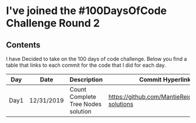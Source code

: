 # I've joined the #100DaysOfCode Challenge Round 2

## Contents

I have Decided to take on the 100 days of code challenge.  Below you find a table that links to each commit for the code that I did for each day. 



| ﻿Day 	| Date 	| Description 	| Commit Hyperlink 	|
|------	|------------	|-------------------------------------	|--------------------------------------------------	|
| Day1 	| 12/31/2019 	| Count Complete Tree Nodes  solution 	| https://github.com/MantieReid/leetcode-solutions 	|

